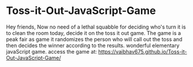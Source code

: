 # Toss-it-Out-JavaScript-Game
Hey friends, Now no need of a lethal squabble for deciding who's turn it is to clean the room today, decide it on the toss it out game.
The game is a peak fair as game it randomizes the person who will call out the toss and then decides the winner according to the results.
wonderful elementary javaScript game.
access the game at: https://vaibhav675.github.io/Toss-it-Out-JavaScript-Game/
